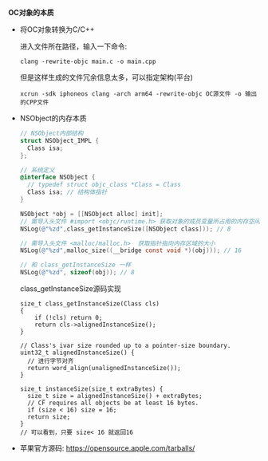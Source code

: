 **OC对象的本质**

- 将OC对象转换为C/C++

  进入文件所在路径，输入一下命令:

  ```shell
  clang -rewrite-objc main.c -o main.cpp
  ```

  但是这样生成的文件冗余信息太多，可以指定架构(平台)

  ```shell
  xcrun -sdk iphoneos clang -arch arm64 -rewrite-objc OC源文件 -o 输出的CPP文件
  ```

  

- NSObject的内存本质

  ```objective-c
  // NSObject内部结构
  struct NSObject_IMPL {
  	Class isa;
  };
  
  // 系统定义
  @interface NSObject {
    // typedef struct objc_class *Class = Class
    Class isa; // 结构体指针
  }
  ```

  ```objective-c
  NSObject *obj = [[NSObject alloc] init];    
  // 需导入头文件 #import <objc/runtime.h> 获取对象的成员变量所占用的内存空间大小
  NSLog(@"%zd",class_getInstanceSize([NSObject class])); // 8
  
  // 需导入头文件 <malloc/malloc.h>  获取指针指向内存区域的大小
  NSLog(@"%zd",malloc_size((__bridge const void *)(obj))); // 16
  
  // 和 class_getInstanceSize 一样
  NSLog(@"%zd", sizeof(obj)); // 8
  ```

  class_getInstanceSize源码实现

  ```objc
  size_t class_getInstanceSize(Class cls)
  {
      if (!cls) return 0;
      return cls->alignedInstanceSize();
  }
  
  // Class's ivar size rounded up to a pointer-size boundary.
  uint32_t alignedInstanceSize() {
    // 进行字节对齐
    return word_align(unalignedInstanceSize());
  }
  
  size_t instanceSize(size_t extraBytes) {
    size_t size = alignedInstanceSize() + extraBytes;
    // CF requires all objects be at least 16 bytes.
    if (size < 16) size = 16;
    return size;
  }
  // 可以看到，只要 size< 16 就返回16
  ```

  

- 苹果官方源码: https://opensource.apple.com/tarballs/

  